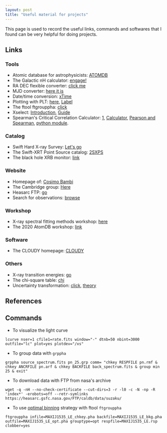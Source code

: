 ```yaml
---
layout: post
title: "Useful material for projects"
---
```


This page is used to record the useful links, commands and softwares that I found can be very helpful for doing projects.

## Links

### Tools

* Atomic database for astrophysicists: [ATOMDB](http://www.atomdb.org/)
* The Galactic nH calculator: [engage!](https://www.swift.ac.uk/analysis/nhtot/index.php)
* RA DEC flexible converter: [click me](http://www.astrouw.edu.pl/~jskowron/ra-dec/)
* MJD converter: [here it is](http://www.csgnetwork.com/julianmodifdateconv.html)
* Date/time conversion: [xTime](https://heasarc.gsfc.nasa.gov/cgi-bin/Tools/xTime/xTime.pl)
* Plotting with PLT: [here](https://heasarc.gsfc.nasa.gov/docs/xte/recipes/plotting.html), [Label](https://heasarc.gsfc.nasa.gov/ftools/others/qdp/node136.html`)
* The ftool ftgrouppha: [click](https://heasarc.gsfc.nasa.gov/lheasoft/ftools/headas/ftgrouppha.html)
* Xselect: [Introduction](https://www.swift.ac.uk/analysis/xrt/xselect.php), [Guide](https://heasarc.gsfc.nasa.gov/ftools/xselect/node1.html)
* Spearman's Critical Correlation Calculator: [1](https://mathcracker.com/spearmans-critical-correlation-calculator#results), [Calculator](https://geographyfieldwork.com/SpearmansRankCalculator.html#Strength-of-Correlation), [Pearson and Spearman](https://www.jianshu.com/p/93a3861e8edc), [python module](https://docs.scipy.org/doc/scipy/reference/generated/scipy.stats.spearmanr.html).

### Catalog

* Swift Hard X-ray Survey: [Let's go](https://swift.gsfc.nasa.gov/results/bs105mon/)
* The Swift-XRT Point Source catalog: [2SXPS](https://www.swift.ac.uk/2SXPS/)
* The black hole XRB monitor: [link](http://integral.esac.esa.int/blackholemonitor/black-hole-monitor.php)

### Website

* Homepage of: [Cosimo Bambi](http://www.physics.fudan.edu.cn/tps/people/bambi/Site/Home.html)
* The Cambridge group: [Here](https://www-xray.ast.cam.ac.uk/)
* Heasarc FTP: [go](https://heasarc.gsfc.nasa.gov/FTP/)
* Search for observations: [browse](https://heasarc.gsfc.nasa.gov/cgi-bin/W3Browse/w3browse.pl)

### Workshop

* X-ray spectral fitting methods workshop: [here](https://www.mpe.mpg.de/resources/HE/Buchner/xrayworkshop/?fbclid=IwAR3aKISdmmASKO-IeX3skdzgFREszKa16WFbACG_tj-FQnHqeY0GYkFHyGs)
* The 2020 AtomDB workshop: [link](http://www.atomdb.org/Meetings/2020/)

### Software

* The CLOUDY homepage: [CLOUDY](https://www.nublado.org/)

### Others

* X-ray transition energies: [go](https://www.nist.gov/pml/x-ray-transition-energies-database)
* The chi-square table: [chi](http://www.reid.ai/2012/09/chi-squared-distribution-table-with.html)
* Uncertainty transformation: [click](https://www.cnblogs.com/heaventian/archive/2012/11/24/2786241.html), [theory](https://phas.ubc.ca/~oser/p509/Lec_10.pdf)

## References

## Commands

* To visualize the light curve

```
lcurve nser=1 cfile1=rate.fits window="-" dtnb=50 nbint=3000 outfile="lc" plot=yes plotdev="/xs"
```

* To group data with <code>grppha</code>

```
grppha source_spectrum.fits pn_25.grp comm= "chkey RESPFILE pn.rmf & chkey ANCRFILE pn.arf & chkey BACKFILE back_spectrum.fits & group min 25 & exit"
```

* To download data with FTP from nasa's archive

```
wget -q -nH --no-check-certificate --cut-dirs=3 -r -l0 -c -N -np -R 'index*' -erobots=off --retr-symlinks https://heasarc.gsfc.nasa.gov/FTP/caldb/data/suzaku/
```

* To use [optimal binning](https://arxiv.org/abs/1601.05309) strategy with ftool <code>ftgrouppha</code>

```
ftgrouppha infile=MAXIJ1535_LE_chkey.pha backfile=MAXIJ1535_LE_bkg.pha outfile=MAXIJ1535_LE_opt.pha grouptype=opt respfile=MAXIJ1535_LE.rsp clobber=yes
```
